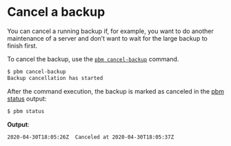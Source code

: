 # Cancel a backup

You can cancel a running backup if, for example, you want to do
another maintenance of a server and don’t want to wait for the large backup to finish first.

To cancel the backup, use the [`pbm cancel-backup`](../reference/pbm-commands.md#pbm-cancel-backup) command.

```{.bash data-prompt="$"}
$ pbm cancel-backup
Backup cancellation has started
```

After the command execution, the backup is marked as canceled in the [pbm status](../manage/status.md) output:

```{.bash data-prompt="$"}
$ pbm status
```

**Output**:

```{.bash .no-copy}
2020-04-30T18:05:26Z  Canceled at 2020-04-30T18:05:37Z
```